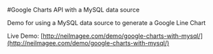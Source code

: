 #Google Charts API with a MySQL data source

Demo for using a MySQL data source to generate a Google Line Chart

Live Demo: [http://neilmagee.com/demo/google-charts-with-mysql/](http://neilmagee.com/demo/google-charts-with-mysql/)